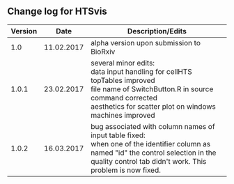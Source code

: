 ## Change log for HTSvis<br />

| Version | Date | Description/Edits |
| --- | --- | --- |
| 1.0 | 11.02.2017 | alpha version upon submission to BioRxiv |
| 1.0.1 | 23.02.2017 | several minor edits: <br />data input handling for cellHTS topTables improved<br />file name of SwitchButton.R in source command corrected <br /> aesthetics for scatter plot on windows machines improved |
| 1.0.2 | 16.03.2017 | bug associated with column names of input table fixed: <br /> when one of the identifier column as named "id" the control selection in the quality control tab didn't work. This problem is now fixed. |

